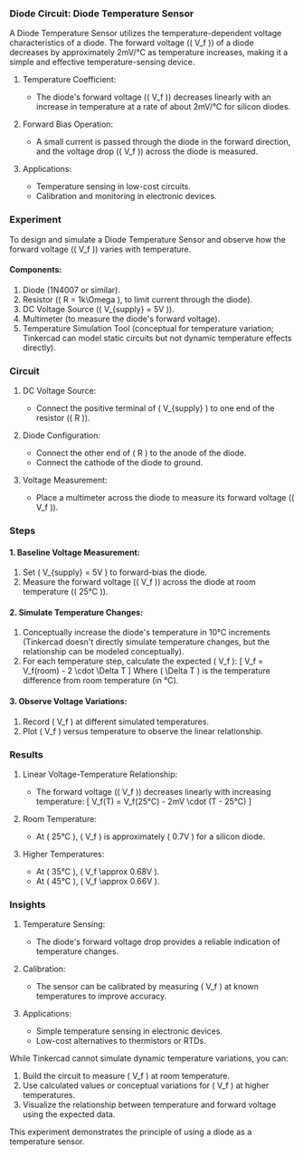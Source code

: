 ### Diode Circuit: Diode Temperature Sensor

A Diode Temperature Sensor utilizes the temperature-dependent voltage characteristics of a diode. The forward voltage (\( V_f \)) of a diode decreases by approximately 2mV/°C as temperature increases, making it a simple and effective temperature-sensing device.

1. Temperature Coefficient:
   - The diode's forward voltage (\( V_f \)) decreases linearly with an increase in temperature at a rate of about 2mV/°C for silicon diodes.

2. Forward Bias Operation:
   - A small current is passed through the diode in the forward direction, and the voltage drop (\( V_f \)) across the diode is measured.

3. Applications:
   - Temperature sensing in low-cost circuits.
   - Calibration and monitoring in electronic devices.

### Experiment

To design and simulate a Diode Temperature Sensor and observe how the forward voltage (\( V_f \)) varies with temperature.

#### Components:

1. Diode (1N4007 or similar).
2. Resistor (\( R = 1k\Omega \), to limit current through the diode).
3. DC Voltage Source (\( V_{supply} = 5V \)).
4. Multimeter (to measure the diode's forward voltage).
5. Temperature Simulation Tool (conceptual for temperature variation; Tinkercad can model static circuits but not dynamic temperature effects directly).

### Circuit

1. DC Voltage Source:
   - Connect the positive terminal of \( V_{supply} \) to one end of the resistor (\( R \)).

2. Diode Configuration:
   - Connect the other end of \( R \) to the anode of the diode.
   - Connect the cathode of the diode to ground.

3. Voltage Measurement:
   - Place a multimeter across the diode to measure its forward voltage (\( V_f \)).

### Steps

#### 1. Baseline Voltage Measurement:

1. Set \( V_{supply} = 5V \) to forward-bias the diode.
2. Measure the forward voltage (\( V_f \)) across the diode at room temperature (\( 25°C \)).

#### 2. Simulate Temperature Changes:

1. Conceptually increase the diode's temperature in 10°C increments (Tinkercad doesn't directly simulate temperature changes, but the relationship can be modeled conceptually).
2. For each temperature step, calculate the expected \( V_f \):
   \[
   V_f = V_f(room) - 2 \cdot \Delta T
   \]
   Where \( \Delta T \) is the temperature difference from room temperature (in °C).

#### 3. Observe Voltage Variations:

1. Record \( V_f \) at different simulated temperatures.
2. Plot \( V_f \) versus temperature to observe the linear relationship.

### Results

1. Linear Voltage-Temperature Relationship:
   - The forward voltage (\( V_f \)) decreases linearly with increasing temperature:
     \[
     V_f(T) = V_f(25°C) - 2mV \cdot (T - 25°C)
     \]

2. Room Temperature:
   - At \( 25°C \), \( V_f \) is approximately \( 0.7V \) for a silicon diode.

3. Higher Temperatures:
   - At \( 35°C \), \( V_f \approx 0.68V \).
   - At \( 45°C \), \( V_f \approx 0.66V \).

### Insights

1. Temperature Sensing:
   - The diode's forward voltage drop provides a reliable indication of temperature changes.

2. Calibration:
   - The sensor can be calibrated by measuring \( V_f \) at known temperatures to improve accuracy.

3. Applications:
   - Simple temperature sensing in electronic devices.
   - Low-cost alternatives to thermistors or RTDs.

While Tinkercad cannot simulate dynamic temperature variations, you can:
1. Build the circuit to measure \( V_f \) at room temperature.
2. Use calculated values or conceptual variations for \( V_f \) at higher temperatures.
3. Visualize the relationship between temperature and forward voltage using the expected data.

This experiment demonstrates the principle of using a diode as a temperature sensor.
